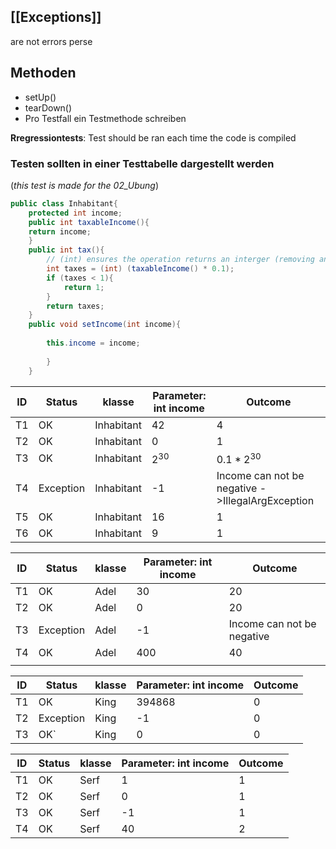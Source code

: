 ## [[Exceptions]]
are not errors perse 


## Methoden
- setUp()
- tearDown()
- Pro Testfall ein Testmethode schreiben


**Rregressiontests**: Test should be ran each time the code is compiled

### Testen sollten in einer Testtabelle dargestellt werden
(*this test is made for the 02_Ubung*)


```Java
public class Inhabitant{
	protected int income;
	public int taxableIncome(){
	return income;
	}  
	public int tax(){
		// (int) ensures the operation returns an interger (removing any float number)
		int taxes = (int) (taxableIncome() * 0.1);
		if (taxes < 1){
			return 1;
		} 
		return taxes;
	} 
	public void setIncome(int income){
		
		this.income = income;
		
		}
	}
```

| ID  | Status    | klasse     | Parameter: int income | Outcome                                             |
| --- | --------- | ---------- | --------------------- | --------------------------------------------------- |
| T1  | OK        | Inhabitant | 42                    | 4                                                   |
| T2  | OK        | Inhabitant | 0                     | 1                                                   |
| T3  | OK        | Inhabitant | $2^{30}$              | $0.1*2^{30}$                                        |
| T4  | Exception | Inhabitant | -1                    | Income can not be negative    ->IllegalArgException |
| T5  | OK        | Inhabitant | 16                    | 1                                                   |
| T6  | OK        | Inhabitant | 9                     | 1                                                   |


| ID  | Status    | klasse | Parameter: int income | Outcome                    |
| --- | --------- | ------ | --------------------- | -------------------------- |
| T1  | OK        | Adel   | 30                    | 20                         |
| T2  | OK        | Adel   | 0                     | 20                         |
| T3  | Exception | Adel   | -1                    | Income can not be negative |
| T4  | OK        | Adel   | 400                   | 40                         |
|     |           |        |                       |                            |

| ID  | Status    | klasse | Parameter: int income | Outcome |
| --- | --------- | ------ | --------------------- | ------- |
| T1  | OK        | King   | 394868                | 0       |
| T2  | Exception | King   | -1                    | 0       |
| T3  | OK`       | King   | 0                     | 0       |

| ID  | Status | klasse | Parameter: int income | Outcome |
| --- | ------ | ------ | --------------------- | ------- |
| T1  | OK     | Serf   | 1                     | 1       |
| T2  | OK     | Serf   | 0                     | 1       |
| T3  | OK     | Serf   | -1                    | 1       |
| T4  | OK     | Serf   | 40                    | 2       |